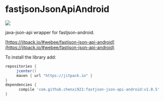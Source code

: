 # fastjsonJsonApiAndroid
[![](https://jitpack.io/v/chenxi921/fastjson-json-api-android.svg)](https://jitpack.io/#chenxi921/fastjson-json-api-android)


java-json-api wrapper for fastjson-android.

[https://jitpack.io/#webee/fastjson-json-api-android](https://jitpack.io/#webee/fastjson-json-api-android)

To install the library add:

   ```gradle
   repositories {
        jcenter()
        maven { url "https://jitpack.io" }
   }
   dependencies {
         compile 'com.github.chenxi921:fastjson-json-api-android:v1.0.5'
   }
   ```
